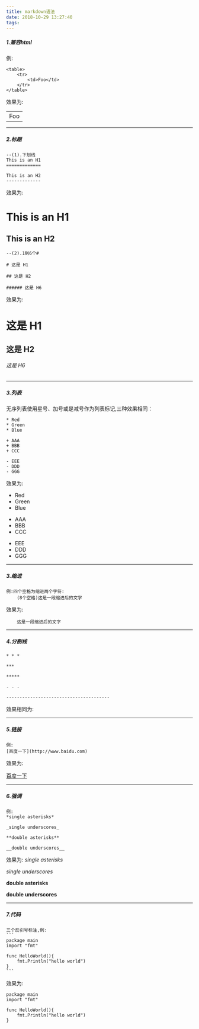 ```yaml
---
title: markdown语法
date: 2018-10-29 13:27:40
tags:
---
```

##### 1.兼容html
例:

    <table>
        <tr>
            <td>Foo</td>
        </tr>
    </table>
效果为:
<table>
    <tr>
        <td>Foo</td>
    </tr>
</table>

---

##### 2.标题
    --(1).下划线
    This is an H1
    =============

    This is an H2
    -------------
效果为:

This is an H1
=============

This is an H2
-------------

    --(2).1到6个#

    # 这是 H1

    ## 这是 H2

    ###### 这是 H6
效果为:
# 这是 H1

## 这是 H2

###### 这是 H6

---
##### 3.列表
无序列表使用星号、加号或是减号作为列表标记,三种效果相同：

    * Red
    * Green
    * Blue

    + AAA
    + BBB
    + CCC

    - EEE
    - DDD
    - GGG

效果为:
* Red
* Green
* Blue

+ AAA
+ BBB
+ CCC

- EEE
- DDD
- GGG


---
##### 3.缩进
    例:四个空格为缩进两个字符:
        (8个空格)这是一段缩进后的文字

效果为:

        这是一段缩进后的文字

---
##### 4.分割线

    * * *

    ***

    *****

    - - -

    ---------------------------------------

效果相同为:
* * *

##### 5.链接
    例:
    [百度一下](http://www.baidu.com)
效果为:

[百度一下](http://www.baidu.com)

---
##### 6.强调
    例:
    *single asterisks*

    _single underscores_

    **double asterisks**

    __double underscores__

效果为:
*single asterisks*

_single underscores_

**double asterisks**

__double underscores__


---
##### 7.代码

    三个反引号标注,例:
    ```
    package main
    import "fmt"

    func HelloWorld(){
        fmt.Println("hello world")
    }
    ```

效果为:

```
package main
import "fmt"

func HelloWorld(){
    fmt.Println("hello world")
}

```

